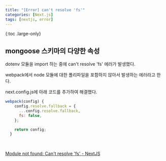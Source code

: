 ```yaml
---
title: "[Error] can't resolve 'fs'"
categories: [Next.js]
tags: [nextjs, error]
---
```


{:toc .large-only}

## mongoose 스키마의 다양한 속성

dotenv 모듈을 import 하는 중에 can't resolve 'fs' 에러가 발생했다.

webpack에서 node 모듈에 대한 폴리파일을 포함하지 않아서 발생하는 에러라고 한다.

next.config.js에 아래 코드를 추가하여 해결했다.

```js
webpack(config) {
    config.resolve.fallback = {
      ...config.resolve.fallback,
      fs: false,
    };

    return config;
  }
```

<br/>

[Module not found: Can't resolve 'fs' - NextJS](https://stackoverflow.com/a/67478653)
